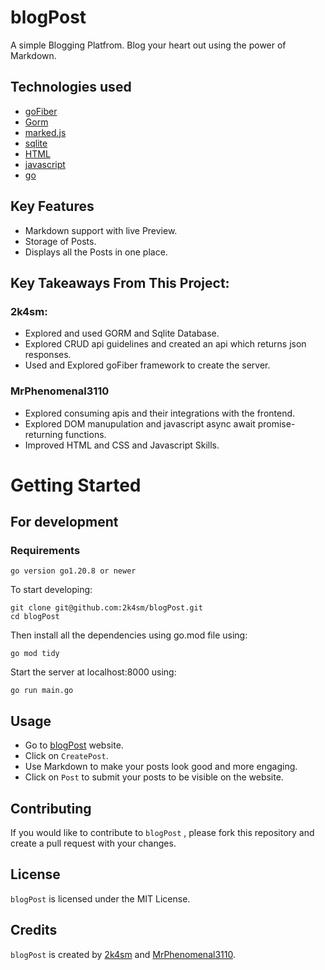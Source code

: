 # blogPost
A simple Blogging Platfrom. Blog your heart out using the power of Markdown.

## Technologies used
- [goFiber](https://gofiber.io/)
- [Gorm](https://gorm.io/)
- [marked.js](https://marked.js.org/)
- [sqlite](https://www.sqlite.org/index.html)
- [HTML](https://developer.mozilla.org/en-US/docs/Web/HTML)
- [javascript](https://developer.mozilla.org/en-US/docs/Web/javascript)
- [go](https://go.dev/)

## Key Features
- Markdown support with live Preview.
- Storage of Posts.
- Displays all the Posts in one place.

## Key Takeaways From This Project:

### 2k4sm:

- Explored and used GORM and Sqlite Database.
- Explored CRUD api guidelines and created an api which returns json responses.
- Used and Explored goFiber framework to create the server.

### MrPhenomenal3110

- Explored consuming apis and their integrations with the frontend.
- Explored DOM manupulation and javascript async await promise-returning functions.
- Improved HTML and CSS and Javascript Skills.

# Getting Started
## For development 
### Requirements
    go version go1.20.8 or newer




To start developing:

    git clone git@github.com:2k4sm/blogPost.git
    cd blogPost

Then install all the dependencies using go.mod file using:

    go mod tidy

Start the server at localhost:8000 using:

    go run main.go

## Usage

- Go to [blogPost](https://blogpost-fanx.onrender.com/) website.
- Click on `CreatePost`.
- Use Markdown to make your posts look good and more engaging.
- Click on `Post` to submit your posts to be visible on the website.




## Contributing

If you would like to contribute to `blogPost` , please fork this repository and create a pull request with your changes.

## License

`blogPost` is licensed under the MIT License.

## Credits

`blogPost` is created by [2k4sm](https://github.com/2k4sm) and [MrPhenomenal3110](https://github.com/MrPhenomenal3110).